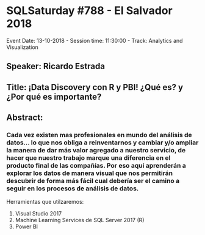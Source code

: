 # SQLSaturday #788 - El Salvador 2018
Event Date: 13-10-2018 - Session time: 11:30:00 - Track: Analytics and Visualization
## Speaker: Ricardo Estrada
## Title: ¡Data Discovery con R y PBI! ¿Qué es? y ¿Por qué es importante?
## Abstract:
### Cada vez existen mas profesionales en mundo del análisis de datos… lo que nos obliga a reinventarnos y cambiar y/o ampliar la manera de dar más valor agregado a nuestro servicio, de hacer que nuestro trabajo marque una diferencia en el producto final de las compañías. Por eso aquí aprenderán a explorar los datos de manera visual que nos permitirán descubrir de forma más fácil cual debería ser el camino a seguir en los procesos de análisis de datos.
Herramientas que utilzaremos: 
1. Visual Studio 2017
2. Machine Learning Services de SQL Server 2017 (R)
3. Power BI
